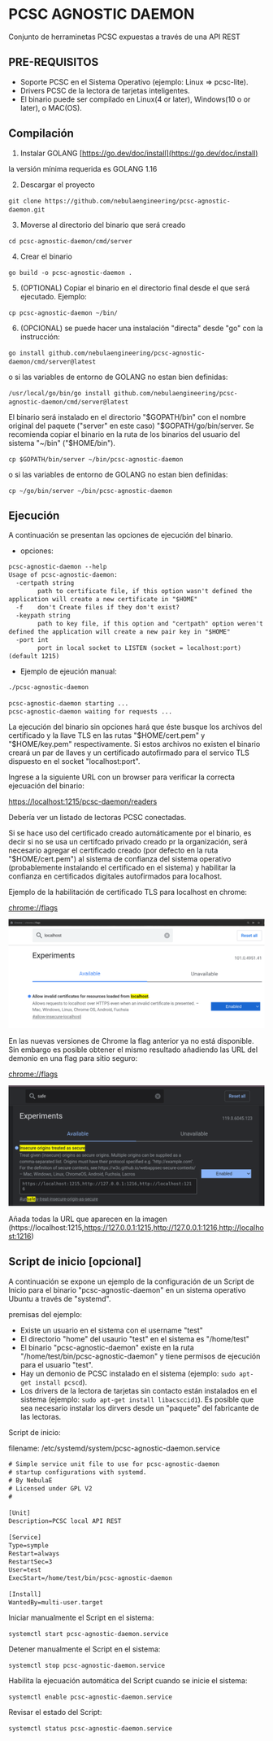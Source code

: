 # PCSC AGNOSTIC DAEMON

Conjunto de herraminetas PCSC expuestas a través de una API REST

## PRE-REQUISITOS

- Soporte PCSC en el Sistema Operativo (ejemplo: Linux => pcsc-lite).
- Drivers PCSC de la lectora de tarjetas inteligentes.
- El binario puede ser compilado en Linux(4 or later), Windows(10 o or later), o MAC(OS).


## Compilación

1. Instalar GOLANG [https://go.dev/doc/install](https://go.dev/doc/install)

la versión mínima requerida es GOLANG 1.16

2. Descargar el proyecto

`git clone https://github.com/nebulaengineering/pcsc-agnostic-daemon.git`

3. Moverse al directorio del binario que será creado

`cd pcsc-agnostic-daemon/cmd/server`

4. Crear el binario

`go build -o pcsc-agnostic-daemon .`

5. (OPTIONAL) Copiar el binario en el directorio final desde el que será ejecutado. Ejemplo:

`cp pcsc-agnostic-daemon ~/bin/`

6. (OPCIONAL) se puede hacer una instalación "directa" desde "go" con la instrucción:

`go install github.com/nebulaengineering/pcsc-agnostic-daemon/cmd/server@latest`

o si las variables de entorno de GOLANG no estan bien definidas:

`/usr/local/go/bin/go install github.com/nebulaengineering/pcsc-agnostic-daemon/cmd/server@latest`

El binario será instalado en el directorio "$GOPATH/bin" con el nombre original del paquete ("server" en este caso) "$GOPATH/go/bin/server. Se recomienda copiar el binario en la ruta de los binarios del usuario del sistema "~/bin" ("$HOME/bin").

`cp $GOPATH/bin/server ~/bin/pcsc-agnostic-daemon`

o si las variables de entorno de GOLANG no estan bien definidas:

`cp ~/go/bin/server ~/bin/pcsc-agnostic-daemon`

## Ejecución

A continuación se presentan las opciones de ejecución del binario.

- opciones:

```
pcsc-agnostic-daemon --help
Usage of pcsc-agnostic-daemon:
  -certpath string
    	path to certificate file, if this option wasn't defined the application will create a new certificate in "$HOME"
  -f	don't Create files if they don't exist?
  -keypath string
    	path to key file, if this option and "certpath" option weren't defined the application will create a new pair key in "$HOME"
  -port int
    	port in local socket to LISTEN (socket = localhost:port) (default 1215)
```



- Ejemplo de ejeución manual:

```
./pcsc-agnostic-daemon

pcsc-agnostic-daemon starting ...
pcsc-agnostic-daemon waiting for requests ...
```

La ejecución del binario sin opciones hará que éste busque los archivos del certificado y la llave TLS en las rutas "$HOME/cert.pem" y "$HOME/key.pem" respectivamente. Si estos archivos no existen el binario creará un par de llaves y un certificado autofirmado para el servico TLS dispuesto en el socket "localhost:port".


Ingrese a la siguiente URL con un browser para verificar la correcta ejecuación del binario:

[https://localhost:1215/pcsc-daemon/readers](https://localhost:1215/pcsc-daemon/readers)

Debería ver un listado de lectoras PCSC conectadas.

Si se hace uso del certificado creado automáticamente por el binario, es decir si no se usa un certifcado privado creado pr la organización, será necesario agregar el certificado creado (por defecto en la ruta "$HOME/cert.pem") al sistema de confianza del sistema operativo (probablemente instalando el certificado en el sistema) y habilitar la confianza en certificados digitales autofirmados para localhost.

Ejemplo de la habilitación de certificado TLS para localhost en chrome:

[chrome://flags](chrome://flags)

![flag_chrome](img/flag_chrome.png)

En las nuevas versiones de Chrome la flag anterior ya no está disponible. Sin embargo es posible obtener el mismo resultado añadiendo las URL del demonio en una flag para sitio seguro:

[chrome://flags](chrome://flags)

![flag_chrome](img/safe_flags.png)

Añada todas la URL que aparecen en la imagen (https://localhost:1215,https://127.0.0.1:1215,http://127.0.0.1:1216,http://localhost:1216)


## Script de inicio [opcional]

A continuación se expone un ejemplo de la configuración de un Script de Inicio para el binario "pcsc-agnostic-daemon" en un sistema operativo Ubuntu a través de "systemd".

premisas del ejemplo:

- Existe un usuario en el sistema con el username "test"
- El directorio "home" del usaurio "test" en el sistema es "/home/test"
- El binario "pcsc-agnostic-daemon" existe en la ruta "/home/test/bin/pcsc-agnostic-daemon" y tiene permisos de ejecución para el usuario "test".
- Hay un demonio de PCSC instalado en el sistema (ejemplo: `sudo apt-get install pcscd`).
- Los drivers de la lectora de tarjetas sin contacto están instalados en el sistema (ejemplo: `sudo apt-get install libacsccid1`). Es posible que sea necesario instalar los dirvers desde un "paquete" del fabricante de las lectoras. 

Script de inicio:

filename: /etc/systemd/system/pcsc-agnostic-daemon.service

```
# Simple service unit file to use for pcsc-agnostic-daemon
# startup configurations with systemd.
# By NebulaE
# Licensed under GPL V2
#

[Unit]
Description=PCSC local API REST

[Service]
Type=symple
Restart=always
RestartSec=3
User=test
ExecStart=/home/test/bin/pcsc-agnostic-daemon

[Install]
WantedBy=multi-user.target
```

Iniciar manualmente el Script en el sistema:

```systemctl start pcsc-agnostic-daemon.service```

Detener manualmente el Script en el sistema:

```systemctl stop pcsc-agnostic-daemon.service```

Habilita la ejecuación automática del Script cuando se inicie el sistema:

```systemctl enable pcsc-agnostic-daemon.service```

Revisar el estado del Script:

```systemctl status pcsc-agnostic-daemon.service```


